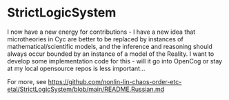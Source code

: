 # StrictLogicSystem

I now have a new energy for contributions - I have a new idea that microtheories in Cyc are better to be replaced by instances of mathematical/scientific models, and the inference and reasoning should always occur bounded by an instance of a model of the Reality. I want to develop some implementation code for this - will it go into OpenCog or stay at my local opensource repos is less important...

For more, see https://github.com/nonlin-lin-chaos-order-etc-etal/StrictLogicSystem/blob/main/README.Russian.md
